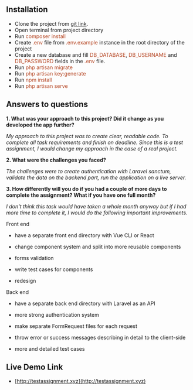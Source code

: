 ## Installation


- Clone the project from [git link](https://github.com/levonsargsyandev/profile-app).
- Open terminal from project directory
- Run <span style="color:#b54522;">composer install</span>
- Create <span style="color:#b54522;">.env</span> file from <span style="color:#b54522;">.env.example</span> instance in the root directory of the project
- Create a new database and fill <span style="color:#b54522;">DB_DATABASE</span>, <span style="color:#b54522;">DB_USERNAME</span> and <span style="color:#b54522;">DB_PASSWORD</span> fields in the <span style="color:#b54522;">.env</span> file.
- Run <span style="color:#b54522;">php artisan migrate</span>
- Run <span style="color:#b54522;">php artisan key:generate</span>
- Run <span style="color:#b54522;">npm install</span>
- Run <span style="color:#b54522;">php artisan serve</span>

## Answers to questions

**1. What was your approach to this project? Did it change as you developed the app further?**

*My approach to this project was to create clear, readable code. To complete all task requirements and finish on deadline. Since this is a test assignment, I would change my approach in the case of a real project.*

**2. What were the challenges you faced?**

*The challenges were to create authentication with Laravel sanctum, validate the data on the backend part, run the application on a live server.*

**3. How differently will you do if you had a couple of more days to complete the assignment? What if you have one full month?**

*I don't think this task would have taken a whole month anyway but if I had more time to complete it, I would do the following important improvements.*


Front end

- have a separate front end directory with Vue CLI or React

- change component system and split into more reusable components

- forms validation

- write test cases for components

- redesign

Back end

- have a separate back end directory with Laravel as an API

- more strong authentication system

- make separate FormRequest files for each request

- throw error or success messages describing in detail to the client-side

- more and detailed test cases


## Live Demo Link

- [http://testassignment.xyz](http://testassignment.xyz)



